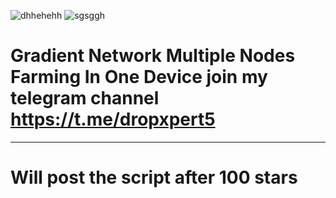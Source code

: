 ![dhhehehh](https://github.com/user-attachments/assets/ec99e794-5d07-49cd-a7bd-c1ec5ec39796)
![sgsggh](https://github.com/user-attachments/assets/a1cf0d15-31c3-4f16-a6cc-3629f814a259)
# Gradient Network Multiple Nodes Farming In One Device join my telegram channel https://t.me/dropxpert5 
********************************************************************************************************
# Will post the script after 100 stars


